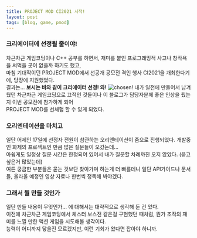 ```yaml
---
title: PROJECT MOD CI2021 시작!
layout: post
tags: [blog, game, pmod]
---
```

### 크리에이터에 선정될 줄이야!
차근차근 게임코딩이나 C++ 공부를 하면서, 재미를 붙인 프로그래밍적 사고나 창작욕을 써먹을 곳이 없을까 하기도 했고,  
마침 기대작이던 PROJECT MOD에서 선공개 공모전 격인 행사 CI2021을 개최한다기에, 당장에 지원했었다.  
결과는... **보시는 바와 같이 크리에이터 선정! 와!**
![chosen!](https://user-images.githubusercontent.com/43718966/142224115-39d98305-0d27-4054-9e72-1e915705536c.png)
내가 일전에 만들어서 남겨뒀던 차근차근 게임코딩으로 끄적인 것들이나 이 블로그가 담당자분께 좋은 인상을 줬는지 이번 공모전에 참가하게 되어  
PROJECT MOD를 선체험 할 수 있게 되었다.
### 오리엔테이션을 마치고
일단 어제인 17일에 선정자 전원이 참관하는 오리엔테이션이 줌으로 진행되었다. 개발중인 화제의 프로젝트인 만큼 많은 질문들이 오갔는데...  
아쉽게도 일정상 질문 시간은 한정되어 있어서 내가 질문할 차례까진 오지 않았다. (묻고 싶은거 많았는데)  
여튼 궁금한 부분들은 묻는 것보단 찾아가며 하는게 더 빠를테니 일단 API가이드나 문서들, 올라올 예정인 영상 자료나 한번씩 정독해 봐야겠다.  
### 그래서 뭘 만들 것인가
일단 만들 내용이 무엇인가... 에 대해서는 대략적으로 생각해 둔 건 있다.  
이전에 차근차근 게임코딩에서 체스터 보스전 같은걸 구현했던 때처럼, 뭔가 조작의 재미를 느낄 만한 액션 게임을 시도해볼 생각이다.  
능력이 어디까지 닿을진 모르겠지만, 이런 기회가 왔다면 잡아야 하니까.
